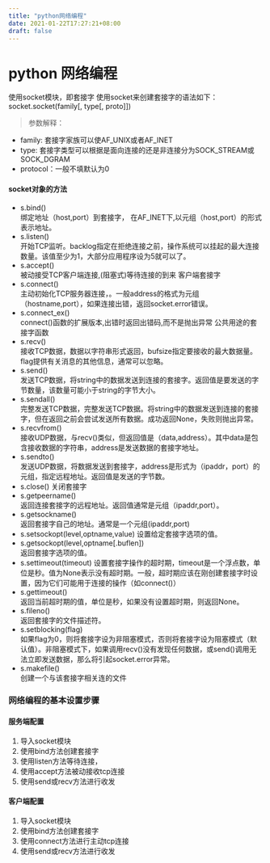 ```yaml
---
title: "python网络编程"
date: 2021-01-22T17:27:21+08:00
draft: false
---
```

# python 网络编程

使用socket模块，即套接字
使用socket来创建套接字的语法如下：
socket.socket(family[, type[, proto]])
> 参数解释：
* family: 套接字家族可以使AF_UNIX或者AF_INET
* type: 套接字类型可以根据是面向连接的还是非连接分为SOCK_STREAM或SOCK_DGRAM
* protocol：一般不填默认为0 

#### socket对象的方法
* s.bind()	
绑定地址（host,port）到套接字， 在AF_INET下,以元组（host,port）的形式表示地址。
* s.listen()	
开始TCP监听。backlog指定在拒绝连接之前，操作系统可以挂起的最大连接数量。该值至少为1，大部分应用程序设为5就可以了。
* s.accept()	
被动接受TCP客户端连接,(阻塞式)等待连接的到来
客户端套接字
* s.connect()	
主动初始化TCP服务器连接，。一般address的格式为元组（hostname,port），如果连接出错，返回socket.error错误。
* s.connect_ex()	
connect()函数的扩展版本,出错时返回出错码,而不是抛出异常
公共用途的套接字函数
* s.recv()	
接收TCP数据，数据以字符串形式返回，bufsize指定要接收的最大数据量。flag提供有关消息的其他信息，通常可以忽略。
* s.send()	
发送TCP数据，将string中的数据发送到连接的套接字。返回值是要发送的字节数量，该数量可能小于string的字节大小。
* s.sendall()	
完整发送TCP数据，完整发送TCP数据。将string中的数据发送到连接的套接字，但在返回之前会尝试发送所有数据。成功返回None，失败则抛出异常。
* s.recvfrom()	
接收UDP数据，与recv()类似，但返回值是（data,address）。其中data是包含接收数据的字符串，address是发送数据的套接字地址。
* s.sendto()	
发送UDP数据，将数据发送到套接字，address是形式为（ipaddr，port）的元组，指定远程地址。返回值是发送的字节数。
* s.close()	
关闭套接字
* s.getpeername()	
返回连接套接字的远程地址。返回值通常是元组（ipaddr,port）。
* s.getsockname()	
返回套接字自己的地址。通常是一个元组(ipaddr,port)
* s.setsockopt(level,optname,value)	
设置给定套接字选项的值。
* s.getsockopt(level,optname[.buflen])	
返回套接字选项的值。
* s.settimeout(timeout)	
设置套接字操作的超时期，timeout是一个浮点数，单位是秒。值为None表示没有超时期。一般，超时期应该在刚创建套接字时设置，因为它们可能用于连接的操作（如connect()）
* s.gettimeout()	
返回当前超时期的值，单位是秒，如果没有设置超时期，则返回None。
* s.fileno()	
返回套接字的文件描述符。
* s.setblocking(flag)	
如果flag为0，则将套接字设为非阻塞模式，否则将套接字设为阻塞模式（默认值）。非阻塞模式下，如果调用recv()没有发现任何数据，或send()调用无法立即发送数据，那么将引起socket.error异常。
* s.makefile()	
创建一个与该套接字相关连的文件

### 网络编程的基本设置步骤

#### 服务端配置  
1. 导入socket模块
2. 使用bind方法创建套接字
3. 使用listen方法等待连接，
4. 使用accept方法被动接收tcp连接
5. 使用send或recv方法进行收发

#### 客户端配置  
1. 导入socket模块
2. 使用bind方法创建套接字
3. 使用connect方法进行主动tcp连接
4. 使用send或recv方法进行收发
